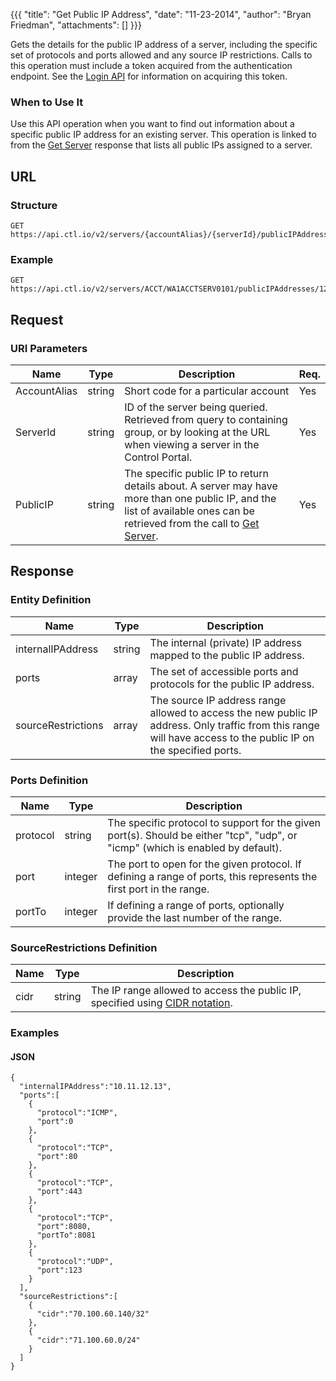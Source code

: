 {{{
  "title": "Get Public IP Address",
  "date": "11-23-2014",
  "author": "Bryan Friedman",
  "attachments": []
}}}

Gets the details for the public IP address of a server, including the specific set of protocols and ports allowed and any source IP restrictions. Calls to this operation must include a token acquired from the authentication endpoint. See the [Login API](../Authentication/login.md) for information on acquiring this token.

### When to Use It

Use this API operation when you want to find out information about a specific public IP address for an existing server. This operation is linked to from the [Get Server](../Servers/get-server.md) response that lists all public IPs assigned to a server.

## URL

### Structure

    GET https://api.ctl.io/v2/servers/{accountAlias}/{serverId}/publicIPAddresses/{publicIP}

### Example

    GET https://api.ctl.io/v2/servers/ACCT/WA1ACCTSERV0101/publicIPAddresses/12.34.56.789

## Request

### URI Parameters

|Name|Type|Description|Req.|
|---|---|---|---|
|AccountAlias|string|Short code for a particular account|Yes|
|ServerId|string|ID of the server being queried. Retrieved from query to containing group, or by looking at the URL when viewing a server in the Control Portal.|Yes|
|PublicIP|string|The specific public IP to return details about. A server may have more than one public IP, and the list of available ones can be retrieved from the call to [Get Server](../Servers/get-server.md).|Yes|

## Response

### Entity Definition

<table>
  <thead>
    <tr>
      <th>Name</th>
      <th>Type</th>
      <th>Description</th>
    </tr>
  </thead>
  <tbody>
    <tr>
      <td>internalIPAddress</td>
      <td>string</td>
      <td>The internal (private) IP address mapped to the public IP address.</td>
    </tr>
    <tr>
      <td>ports</td>
      <td>array</td>
      <td>The set of accessible ports and protocols for the public IP address.</td>
    </tr>
    <tr>
      <td>sourceRestrictions</td>
      <td>array</td>
      <td>The source IP address range allowed to access the new public IP address. Only traffic from this range will have access to the public IP on the specified ports.</td>
    </tr>
  </tbody>
</table>

### Ports Definition

<table>
  <thead>
    <tr>
      <th>Name</th>
      <th>Type</th>
      <th>Description</th>
    </tr>
  </thead>
  <tbody>
    <tr>
      <td>protocol</td>
      <td>string</td>
      <td>The specific protocol to support for the given port(s). Should be either "tcp", "udp", or "icmp" (which is enabled by default).</td>
    </tr>
    <tr>
      <td>port</td>
      <td>integer</td>
      <td>The port to open for the given protocol. If defining a range of ports, this represents the first port in the range.</td>
    </tr>
    <tr>
      <td>portTo</td>
      <td>integer</td>
      <td>If defining a range of ports, optionally provide the last number of the range.</td>
    </tr>
  </tbody>
</table>

### SourceRestrictions Definition

<table>
  <thead>
    <tr>
      <th>Name</th>
      <th>Type</th>
      <th>Description</th>
    </tr>
  </thead>
  <tbody>
    <tr>
      <td>cidr</td>
      <td>string</td>
      <td>The IP range allowed to access the public IP, specified using <a href="http://en.wikipedia.org/wiki/Classless_Inter-Domain_Routing" target="_blank">CIDR notation</a>.</td>
    </tr>
  </tbody>
</table>

### Examples

#### JSON

    {
      "internalIPAddress":"10.11.12.13",
      "ports":[
        {
          "protocol":"ICMP",
          "port":0
        },
        {
          "protocol":"TCP",
          "port":80
        },
        {
          "protocol":"TCP",
          "port":443
        },
        {
          "protocol":"TCP",
          "port":8080,
          "portTo":8081
        },
        {
          "protocol":"UDP",
          "port":123
        }
      ],
      "sourceRestrictions":[
        {
          "cidr":"70.100.60.140/32"
        },
        {
          "cidr":"71.100.60.0/24"
        }
      ]
    }
